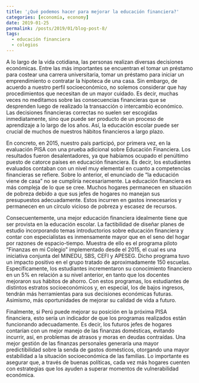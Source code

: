 ```yaml
---
title: '¿Qué podemos hacer para mejorar la educación financiera?'
categories: [economía, economy]
date: 2019-01-25
permalink: /posts/2019/01/blog-post-8/
tags:
  - educación financiera
  - colegios
---
```


A lo largo de la vida cotidiana, las personas realizan diversas decisiones económicas. Entre las más importantes se encuentran el tomar un préstamo para costear una carrera universitaria, tomar un préstamo para iniciar un emprendimiento o contratar la hipoteca de una casa. Sin embargo, de acuerdo a nuestro perfil socioeconómico, no solemos considerar que hay procedimientos que necesitan de un mayor cuidado. Es decir, muchas veces no meditamos sobre las consecuencias financieras que se desprenden luego de realizado la transacción o intercambio económico. Las decisiones financieras correctas no suelen ser escogidas inmediatamente, sino que puede ser producto de un proceso de aprendizaje a lo largo de los años. Así, la educación escolar puede ser crucial de muchos de nuestros hábitos financieros a largo plazo.

En concreto, en 2015, nuestro país participó, por primera vez, en la evaluación PISA con una prueba adicional sobre Educación Financiera. Los resultados fueron desalentadores, ya que habíamos ocupado el penúltimo puesto de catorce países en educación financiera. Es decir, los estudiantes evaluados contaban con un nivel muy elemental en cuanto a competencias financieras se refiere. Sobre lo anterior, el enunciado de “la educación viene de casa” no se cumpliría necesariamente. La educación financiera es más compleja de lo que se cree. Muchos hogares permanecen en situación de pobreza debido a que sus jefes de hogares no manejan sus presupuestos adecuadamente. Estos incurren en gastos innecesarios y permanecen en un círculo vicioso de pobreza y escasez de recursos.

Consecuentemente, una mejor educación financiera idealmente tiene que ser provista en la educación escolar. La factibilidad de diseñar planes de estudio incorporando temas introductorios sobre educación financiera y contar con especialistas es inmensamente mayor que en el seno del hogar por razones de espacio-tiempo. Muestra de ello es el programa piloto “Finanzas en mi Colegio” implementado desde el 2015, el cual es una iniciativa conjunta del MINEDU, SBS, CEFI y APESEG. Dicho programa tuvo un impacto positivo en el grupo tratado de aproximadamente 150 escuelas. Específicamente, los estudiantes incrementaron su conocimiento financiero en un 5% en relación a su nivel anterior, en tanto que los docentes mejoraron sus hábitos de ahorro. Con estos programas, los estudiantes de distintos estratos socioeconómicos y, en especial, los de bajos ingresos, tendrán más herramientas para sus decisiones económicas futuras. Asimismo, más oportunidades de mejorar su calidad de vida a futuro. 

Finalmente, si Perú puede mejorar su posición en la próxima PISA financiera, esto sería un indicador de que los programas realizados están funcionando adecuadamente. Es decir, los futuros jefes de hogares contarían con un mejor manejo de las finanzas domésticas, evitando incurrir, así, en problemas de atrasos y moras en deudas contraídas. Una mejor gestión de las finanzas personales generaría una mayor predictibilidad sobre la senda de gastos domésticos, otorgando una mayor estabilidad a la situación socioeconómica de las familias. Lo importante es asegurar que, a través de buenas políticas, cada vez más hogares cuenten con estrategias que los ayuden a superar momentos de vulnerabilidad económica.